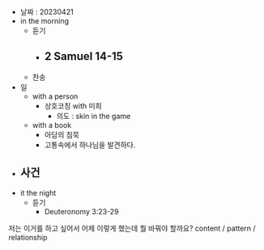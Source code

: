 - 날짜 : 20230421
- in the morning
	- 듣기
		- 2 Samuel 14-15
			- 
	- 찬송
- 일
	- with a person
		- 상호코칭 with 미희
			- 의도 : skin in the game
	- with a book
		- 아담의 침묵
		- 고통속에서 하나님을 발견하다.
- 사건
	- 
- it the night
	- 듣기
		- Deuteronomy 3:23-29






저는 이거를 하고 싶어서 어제 이렇게 했는데 뭘 바꿔야 할까요?
content / pattern / relationship
